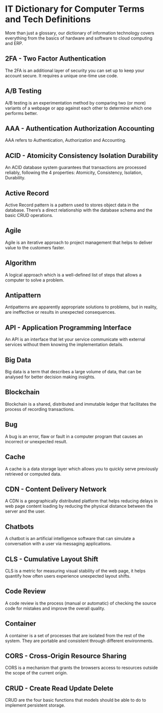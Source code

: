 # IT Dictionary for Computer Terms and Tech Definitions  
More than just a glossary, our dictionary of information technology covers everything from the basics of hardware and software to cloud computing and ERP.   
## 2FA - Two Factor Authentication
The 2FA is an additional layer of security you can set up to keep your account secure. It requires a unique one-time use code.
## A/B Testing
A/B testing is an experimentation method by comparing two (or more) variants of a webpage or app against each other to determine which one performs better.
## AAA - Authentication Authorization Accounting   
AAA refers to Authentication, Authorization and Accounting.
## ACID - Atomicity Consistency Isolation Durability
An ACID database system guarantees that transactions are processed reliably, following the 4 properties: Atomicity, Consistency, Isolation, Durability.
## Active Record
Active Record pattern is a pattern used to stores object data in the database. There’s a direct relationship with the database schema and the basic CRUD operations.
## Agile
Agile is an iterative approach to project management that helps to deliver value to the customers faster.
## Algorithm
A logical approach which is a well-defined list of steps that allows a computer to solve a problem.
## Antipattern
Antipatterns are apparently appropriate solutions to problems, but in reality, are ineffective or results in unexpected consequences.
## API - Application Programming Interface
An API is an interface that let your service communicate with external services without them knowing the implementation details.
## Big Data
Big data is a term that describes a large volume of data, that can be analysed for better decision making insights.
## Blockchain
Blockchain is a shared, distributed and immutable ledger that facilitates the process of recording transactions.
## Bug
A bug is an error, flaw or fault in a computer program that causes an incorrect or unexpected result.
## Cache
A cache is a data storage layer which allows you to quickly serve previously retrieved or computed data.
## CDN - Content Delivery Network
A CDN is a geographically distributed platform that helps reducing delays in web page content loading by reducing the physical distance between the server and the user.
## Chatbots
A chatbot is an artificial intelligence software that can simulate a conversation with a user via messaging applications.
## CLS - Cumulative Layout Shift
CLS is a metric for measuring visual stability of the web page, it helps quantify how often users experience unexpected layout shifts.
## Code Review
A code review is the process (manual or automatic) of checking the source code for mistakes and improve the overall quality.
## Container
A container is a set of processes that are isolated from the rest of the system. They are portable and consistent through different environments.
## CORS - Cross-Origin Resource Sharing
CORS is a mechanism that grants the browsers access to resources outside the scope of the current origin.
## CRUD - Create Read Update Delete
CRUD are the four basic functions that models should be able to do to implement persistent storage.